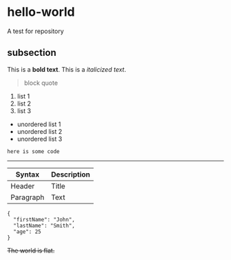 # hello-world
A test for repository

## subsection

This is a **bold text**. This is a *italicized text*. 

> block quote

1. list 1
2. list 2
3. list 3

- unordered list 1
- unordered list 2
- unordered list 3

`here is some code`

---

| Syntax | Description |
| ----------- | ----------- |
| Header | Title |
| Paragraph | Text |

```
{
  "firstName": "John",
  "lastName": "Smith",
  "age": 25
}
```

~~The world is flat.~~
